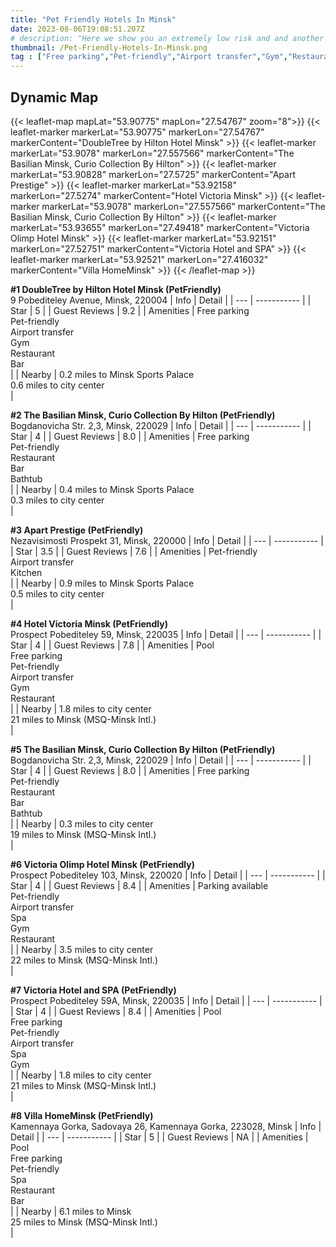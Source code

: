 ```yaml
---
title: "Pet Friendly Hotels In Minsk"
date: 2023-08-06T19:08:51.207Z
# description: "Here we show you an extremely low risk and and another medium risk approach to earn passive income "
thumbnail: /Pet-Friendly-Hotels-In-Minsk.png
tag : ["Free parking","Pet-friendly","Airport transfer","Gym","Restaurant","Bar","Bathtub","Kitchen","Pool","Parking available","Spa"]
---
```


## Dynamic Map
{{< leaflet-map  mapLat="53.90775" mapLon="27.54767" zoom="8">}}
    {{< leaflet-marker markerLat="53.90775" markerLon="27.54767" markerContent="DoubleTree by Hilton Hotel Minsk" >}}
    {{< leaflet-marker markerLat="53.9078" markerLon="27.557566" markerContent="The Basilian Minsk, Curio Collection By Hilton" >}}
    {{< leaflet-marker markerLat="53.90828" markerLon="27.5725" markerContent="Apart Prestige" >}}
    {{< leaflet-marker markerLat="53.92158" markerLon="27.5274" markerContent="Hotel Victoria Minsk" >}}
    {{< leaflet-marker markerLat="53.9078" markerLon="27.557566" markerContent="The Basilian Minsk, Curio Collection By Hilton" >}}
    {{< leaflet-marker markerLat="53.93655" markerLon="27.49418" markerContent="Victoria Olimp Hotel Minsk" >}}
    {{< leaflet-marker markerLat="53.92151" markerLon="27.52751" markerContent="Victoria Hotel and SPA" >}}
    {{< leaflet-marker markerLat="53.92521" markerLon="27.416032" markerContent="Villa HomeMinsk" >}}
{{< /leaflet-map >}}


**#1 DoubleTree by Hilton Hotel Minsk (PetFriendly)**<br>9 Pobediteley Avenue, Minsk, 220004
| Info | Detail |
| --- | ----------- |
| Star | 5 |
| Guest Reviews | 9.2 |
| Amenities | Free parking<br>Pet-friendly<br>Airport transfer<br>Gym<br>Restaurant<br>Bar<br> |
| Nearby | 0.2 miles to Minsk Sports Palace<br>0.6 miles to city center<br> |

**#2 The Basilian Minsk, Curio Collection By Hilton (PetFriendly)**<br>Bogdanovicha Str. 2,3, Minsk, 220029
| Info | Detail |
| --- | ----------- |
| Star | 4 |
| Guest Reviews | 8.0 |
| Amenities | Free parking<br>Pet-friendly<br>Restaurant<br>Bar<br>Bathtub<br> |
| Nearby | 0.4 miles to Minsk Sports Palace<br>0.3 miles to city center<br> |

**#3 Apart Prestige (PetFriendly)**<br>Nezavisimosti Prospekt 31, Minsk, 220000
| Info | Detail |
| --- | ----------- |
| Star | 3.5 |
| Guest Reviews | 7.6 |
| Amenities | Pet-friendly<br>Airport transfer<br>Kitchen<br> |
| Nearby | 0.9 miles to Minsk Sports Palace<br>0.5 miles to city center<br> |

**#4 Hotel Victoria Minsk (PetFriendly)**<br>Prospect Pobediteley 59, Minsk, 220035
| Info | Detail |
| --- | ----------- |
| Star | 4 |
| Guest Reviews | 7.8 |
| Amenities | Pool<br>Free parking<br>Pet-friendly<br>Airport transfer<br>Gym<br>Restaurant<br> |
| Nearby | 1.8 miles to city center<br>21 miles to Minsk (MSQ-Minsk Intl.)<br> |

**#5 The Basilian Minsk, Curio Collection By Hilton (PetFriendly)**<br>Bogdanovicha Str. 2,3, Minsk, 220029
| Info | Detail |
| --- | ----------- |
| Star | 4 |
| Guest Reviews | 8.0 |
| Amenities | Free parking<br>Pet-friendly<br>Restaurant<br>Bar<br>Bathtub<br> |
| Nearby | 0.3 miles to city center<br>19 miles to Minsk (MSQ-Minsk Intl.)<br> |

**#6 Victoria Olimp Hotel Minsk (PetFriendly)**<br>Prospect Pobediteley 103, Minsk, 220020
| Info | Detail |
| --- | ----------- |
| Star | 4 |
| Guest Reviews | 8.4 |
| Amenities | Parking available<br>Pet-friendly<br>Airport transfer<br>Spa<br>Gym<br>Restaurant<br> |
| Nearby | 3.5 miles to city center<br>22 miles to Minsk (MSQ-Minsk Intl.)<br> |

**#7 Victoria Hotel and SPA (PetFriendly)**<br>Prospect Pobediteley 59A, Minsk, 220035
| Info | Detail |
| --- | ----------- |
| Star | 4 |
| Guest Reviews | 8.4 |
| Amenities | Pool<br>Free parking<br>Pet-friendly<br>Airport transfer<br>Spa<br>Gym<br> |
| Nearby | 1.8 miles to city center<br>21 miles to Minsk (MSQ-Minsk Intl.)<br> |

**#8 Villa HomeMinsk (PetFriendly)**<br>Kamennaya Gorka, Sadovaya 26, Kamennaya Gorka, 223028, Minsk
| Info | Detail |
| --- | ----------- |
| Star | 5 |
| Guest Reviews | NA |
| Amenities | Pool<br>Free parking<br>Pet-friendly<br>Spa<br>Restaurant<br>Bar<br> |
| Nearby | 6.1 miles to Minsk<br>25 miles to Minsk (MSQ-Minsk Intl.)<br> |

